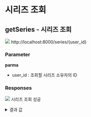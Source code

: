 # 시리즈 조회

## getSeries - 시리즈 조회

<img src="https://img.shields.io/badge/GET-blue?style=plastic&logo=appveyor&logo=GET"/> http://localhost:8000/series/{user_id}

### Parameter

**parma**

- user_id : 조회할 시리즈 소유자의 ID

### Responses

<img src="https://img.shields.io/badge/200-519800?style=plastic&logo=appveyor&logo=200"/> 시리즈 조회 성공

<details>
<summary>결과 값</summary>
<div markdown="1">

```json
{
  "statusCode": 200,
  "series": [
    {
      "series_series_name": "시리즈 이름1",
      "series_thumbnail": null,
      "series_post_count": 0,
      "series_update_at": "2022-12-01T12:13:42.632Z",
      "series_id": 9
    },
    {
      "series_series_name": "시리즈 이름2",
      "series_thumbnail": null,
      "series_post_count": 1,
      "series_update_at": "2022-12-05T06:38:24.723Z",
      "series_id": 10
    }
  ]
}
```

- series_series_name : 시리즈의 이름
- series_thumbnail : 시리즈의 썸네일.
- series_post_count : 시리즈에 포함된 게시글의 수
- series_create_at : 시리즈의 수정일자
- series_id : 시리즈의 ID

</div>
</details>

<br>
